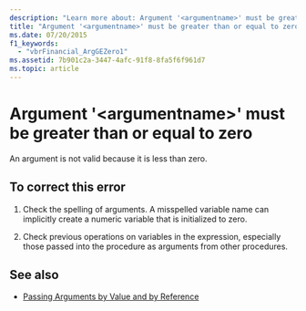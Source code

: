 ```yaml
---
description: "Learn more about: Argument '<argumentname>' must be greater than or equal to zero"
title: "Argument '<argumentname>' must be greater than or equal to zero"
ms.date: 07/20/2015
f1_keywords: 
  - "vbrFinancial_ArgGEZero1"
ms.assetid: 7b901c2a-3447-4afc-91f8-8fa5f6f961d7
ms.topic: article
---
```

# Argument '\<argumentname>' must be greater than or equal to zero

An argument is not valid because it is less than zero.  
  
## To correct this error  
  
1. Check the spelling of arguments. A misspelled variable name can implicitly create a numeric variable that is initialized to zero.  
  
2. Check previous operations on variables in the expression, especially those passed into the procedure as arguments from other procedures.  
  
## See also

- [Passing Arguments by Value and by Reference](../programming-guide/language-features/procedures/passing-arguments-by-value-and-by-reference.md)
